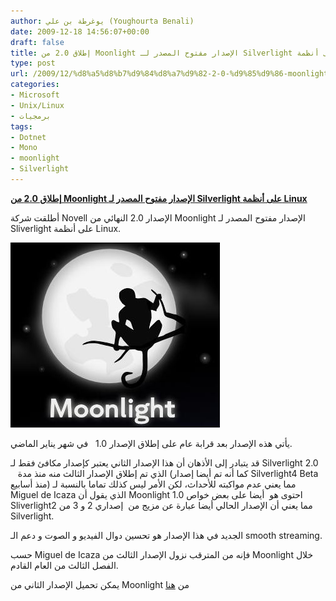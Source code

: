 ```yaml
---
author: يوغرطة بن علي (Youghourta Benali)
date: 2009-12-18 14:56:07+00:00
draft: false
title: إطلاق 2.0 من Moonlight الإصدار مفتوح المصدر لـ Silverlight على أنظمة Linux
type: post
url: /2009/12/%d8%a5%d8%b7%d9%84%d8%a7%d9%82-2-0-%d9%85%d9%86-moonlight-%d8%a7%d9%84%d8%a5%d8%b5%d8%af%d8%a7%d8%b1-%d9%85%d9%81%d8%aa%d9%88%d8%ad-%d8%a7%d9%84%d9%85%d8%b5%d8%af%d8%b1-%d9%84%d9%80-silverlight-%d8%b9/
categories:
- Microsoft
- Unix/Linux
- برمجيات
tags:
- Dotnet
- Mono
- moonlight
- Silverlight
---
```


[**إطلاق 2.0 من Moonlight الإصدار مفتوح المصدر لـ Silverlight على أنظمة Linux**](https://www.it-scoop.com/2009/12/%d8%a5%d8%b7%d9%84%d8%a7%d9%82-2-0-%d9%85%d9%86-moonlight-%d8%a7%d9%84%d8%a5%d8%b5%d8%af%d8%a7%d8%b1-%d9%85%d9%81%d8%aa%d9%88%d8%ad-%d8%a7%d9%84%d9%85%d8%b5%d8%af%d8%b1-%d9%84%d9%80-silverlight-%d8%b9/)



أطلقت شركة Novell الإصدار 2.0 النهائي من Moonlight الإصدار مفتوح المصدر لـ Sliverlight على أنظمة Linux.

[![moonlight-logo](moonlight-logo.JPG)
](https://www.it-scoop.com/2009/12/%d8%a5%d8%b7%d9%84%d8%a7%d9%82-2-0-%d9%85%d9%86-moonlight-%d8%a7%d9%84%d8%a5%d8%b5%d8%af%d8%a7%d8%b1-%d9%85%d9%81%d8%aa%d9%88%d8%ad-%d8%a7%d9%84%d9%85%d8%b5%d8%af%d8%b1-%d9%84%d9%80-silverlight-%d8%b9/)

يأتي هذه الإصدار بعد قرابة عام على إطلاق الإصدار 1.0   في شهر يناير الماضي.

قد يتبادر إلى الأذهان أن هذا الإصدار الثاني يعتبر كإصدار مكافئ فقط لـ Silverlight 2.0    الذي تم إطلاق الإصدار الثالث منه منذ مدة (كما أنه تم أيضا إصدار Silverlight4 Beta  منذ أسابيع) مما يعني عدم مواكبته للأحداث، لكن الأمر ليس كذلك تماما بالنسبة لـ Miguel de Icaza الذي يقول أن Moonlight 1.0 احتوى هو  أيضا على بعض خواص Sliverlight2 مما يعني أن الإصدار الحالي أيضا عبارة عن مزيج من  إصداري 2 و 3 من Silverlight.

الجديد في هذا الإصدار هو تحسين دوال الفيديو و الصوت و دعم الـ smooth streaming.

حسب Miguel de Icaza فإنه من المترقب نزول الإصدار الثالث من Moonlight خلال الفصل الثالث من العام القادم.

يمكن تحميل الإصدار الثاني من Moonlight من [هنا](http://go-mono.com/moonlight/)
